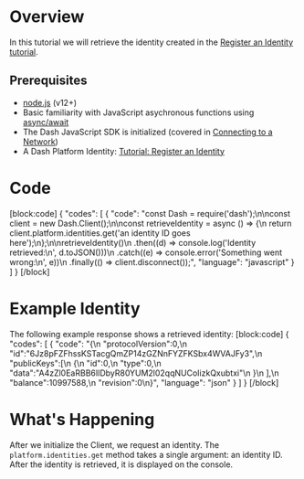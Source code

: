 # Overview

In this tutorial we will retrieve the identity created in the [Register an Identity tutorial](tutorial-register-an-identity).

## Prerequisites
- [node.js](https://nodejs.org/en/) (v12+)
- Basic familiarity with JavaScript asychronous functions using [async/await](https://developer.mozilla.org/en-US/docs/Learn/JavaScript/Asynchronous/Async_await)
- The Dash JavaScript SDK is initialized (covered in [Connecting to a Network](tutorial-connecting-to-testnet))
- A Dash Platform Identity: [Tutorial: Register an Identity](tutorial-register-an-identity) 

# Code
[block:code]
{
  "codes": [
    {
      "code": "const Dash = require('dash');\n\nconst client = new Dash.Client();\n\nconst retrieveIdentity = async () => {\n  return client.platform.identities.get('an identity ID goes here');\n};\n\nretrieveIdentity()\n  .then((d) => console.log('Identity retrieved:\\n', d.toJSON()))\n  .catch((e) => console.error('Something went wrong:\\n', e))\n  .finally(() => client.disconnect());",
      "language": "javascript"
    }
  ]
}
[/block]
# Example Identity

The following example response shows a retrieved identity:
[block:code]
{
  "codes": [
    {
      "code": "{\n   \"protocolVersion\":0,\n   \"id\":\"6Jz8pFZFhssKSTacgQmZP14zGZNnFYZFKSbx4WVAJFy3\",\n   \"publicKeys\":[\n      {\n         \"id\":0,\n         \"type\":0,\n         \"data\":\"A4zZl0EaRBB6IlDbyR80YUM2l02qqNUCoIizkQxubtxi\"\n      }\n   ],\n   \"balance\":10997588,\n   \"revision\":0\n}",
      "language": "json"
    }
  ]
}
[/block]
# What's Happening

After we initialize the Client, we request an identity. The `platform.identities.get` method takes a single argument: an identity ID. After the identity is retrieved, it is displayed on the console.
